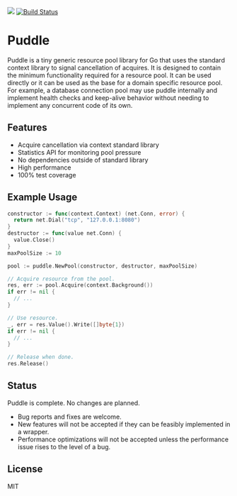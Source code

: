 [![](https://godoc.org/github.com/jackc/puddle?status.svg)](https://godoc.org/github.com/jackc/puddle)
[![Build Status](https://travis-ci.org/jackc/puddle.svg)](https://travis-ci.org/jackc/puddle)

# Puddle

Puddle is a tiny generic resource pool library for Go that uses the standard
context library to signal cancellation of acquires. It is designed to contain
the minimum functionality required for a resource pool. It can be used directly
or it can be used as the base for a domain specific resource pool. For example,
a database connection pool may use puddle internally and implement health checks
and keep-alive behavior without needing to implement any concurrent code of its
own.

## Features

* Acquire cancellation via context standard library
* Statistics API for monitoring pool pressure
* No dependencies outside of standard library
* High performance
* 100% test coverage

## Example Usage

```go
constructor := func(context.Context) (net.Conn, error) {
  return net.Dial("tcp", "127.0.0.1:8080")
}
destructor := func(value net.Conn) {
  value.Close()
}
maxPoolSize := 10

pool := puddle.NewPool(constructor, destructor, maxPoolSize)

// Acquire resource from the pool.
res, err := pool.Acquire(context.Background())
if err != nil {
  // ...
}

// Use resource.
_, err = res.Value().Write([]byte{1})
if err != nil {
  // ...
}

// Release when done.
res.Release()

```

## Status

Puddle is complete. No changes are planned.

* Bug reports and fixes are welcome.
* New features will not be accepted if they can be feasibly implemented in a wrapper.
* Performance optimizations will not be accepted unless the performance issue rises to the level of a bug.

## License

MIT
